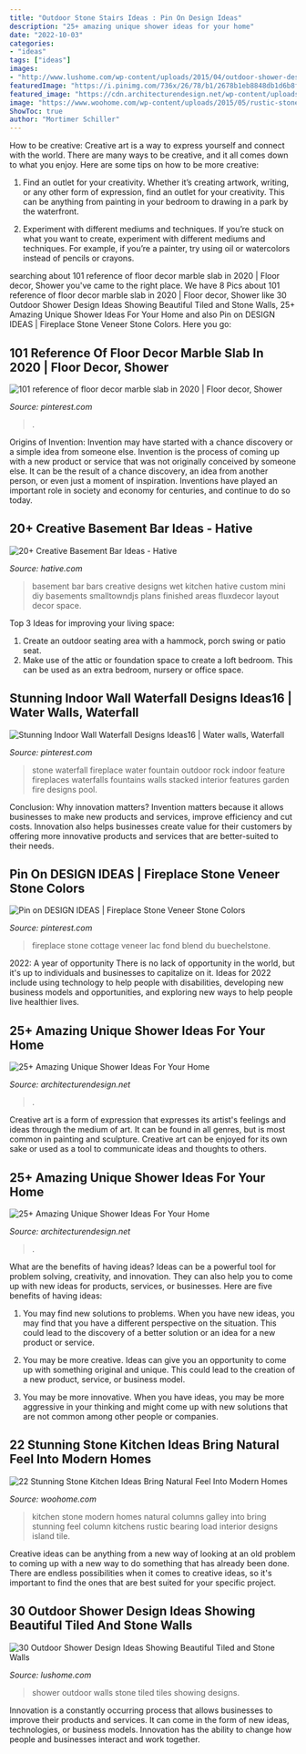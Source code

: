```yaml
---
title: "Outdoor Stone Stairs Ideas : Pin On Design Ideas"
description: "25+ amazing unique shower ideas for your home"
date: "2022-10-03"
categories:
- "ideas"
tags: ["ideas"]
images:
- "http://www.lushome.com/wp-content/uploads/2015/04/outdoor-shower-design-ideas-12.jpg"
featuredImage: "https://i.pinimg.com/736x/26/78/b1/2678b1eb8848db1d6b8f9932bf4cf3f2.jpg"
featured_image: "https://cdn.architecturendesign.net/wp-content/uploads/2016/03/AD-Amazing-Unique-Shower-Ideas-For-Your-Home-05.jpg"
image: "https://www.woohome.com/wp-content/uploads/2015/05/rustic-stone-kitchen-woohome-18.jpg"
ShowToc: true
author: "Mortimer Schiller"
---
```



How to be creative:
Creative art is a way to express yourself and connect with the world. There are many ways to be creative, and it all comes down to what you enjoy. Here are some tips on how to be more creative:
1. Find an outlet for your creativity. Whether it’s creating artwork, writing, or any other form of expression, find an outlet for your creativity. This can be anything from painting in your bedroom to drawing in a park by the waterfront.

2. Experiment with different mediums and techniques. If you’re stuck on what you want to create, experiment with different mediums and techniques. For example, if you’re a painter, try using oil or watercolors instead of pencils or crayons.

	

		
searching about 101 reference of floor decor marble slab in 2020 | Floor decor, Shower you've came to the right place. We have 8 Pics about 101 reference of floor decor marble slab in 2020 | Floor decor, Shower like 30 Outdoor Shower Design Ideas Showing Beautiful Tiled and Stone Walls, 25+ Amazing Unique Shower Ideas For Your Home and also Pin on DESIGN IDEAS | Fireplace Stone Veneer Stone Colors. Here you go:
		
    
## 101 Reference Of Floor Decor Marble Slab In 2020 | Floor Decor, Shower

<img loading=lazy src="https://i.pinimg.com/736x/26/78/b1/2678b1eb8848db1d6b8f9932bf4cf3f2.jpg" onerror="this.onerror=null;this.src='https://tse4.mm.bing.net/th?id=OIP.Oz_GomPazh7CHdhiSUr2mAHaK4&amp;pid=15.1';" alt="101 reference of floor decor marble slab in 2020 | Floor decor, Shower">

_Source: pinterest.com_

>. 

	

Origins of Invention: Invention may have started with a chance discovery or a simple idea from someone else.
Invention is the process of coming up with a new product or service that was not originally conceived by someone else. It can be the result of a chance discovery, an idea from another person, or even just a moment of inspiration. Inventions have played an important role in society and economy for centuries, and continue to do so today.

    
## 20+ Creative Basement Bar Ideas - Hative

<img loading=lazy src="https://hative.com/wp-content/uploads/2014/05/basement-bar-ideas/9-small-basement-bar.jpg" onerror="this.onerror=null;this.src='https://tse3.mm.bing.net/th?id=OIP.19PZjY44M4N9-LOTKxJ0WwHaLH&amp;pid=15.1';" alt="20+ Creative Basement Bar Ideas - Hative">

_Source: hative.com_

>basement bar bars creative designs wet kitchen hative custom mini diy basements smalltowndjs plans finished areas fluxdecor layout decor space. 

	

Top 3 Ideas for improving your living space:
1. Create an outdoor seating area with a hammock, porch swing or patio seat.
2. Make use of the attic or foundation space to create a loft bedroom. This can be used as an extra bedroom, nursery or office space.

    
## Stunning Indoor Wall Waterfall Designs Ideas16 | Water Walls, Waterfall

<img loading=lazy src="https://i.pinimg.com/736x/e1/f4/4a/e1f44af605cba6d587ae1b534918a789.jpg" onerror="this.onerror=null;this.src='https://tse1.mm.bing.net/th?id=OIP.d4vBtTh21kZhRjtlTkMPvwHaJ4&amp;pid=15.1';" alt="Stunning Indoor Wall Waterfall Designs Ideas16 | Water walls, Waterfall">

_Source: pinterest.com_

>stone waterfall fireplace water fountain outdoor rock indoor feature fireplaces waterfalls fountains walls stacked interior features garden fire designs pool. 

	

Conclusion: Why innovation matters?
Invention matters because it allows businesses to make new products and services, improve efficiency and cut costs. Innovation also helps businesses create value for their customers by offering more innovative products and services that are better-suited to their needs.

    
## Pin On DESIGN IDEAS | Fireplace Stone Veneer Stone Colors

<img loading=lazy src="https://i.pinimg.com/736x/b0/86/c5/b086c5e3871d28d3880b9e50130b38b6.jpg" onerror="this.onerror=null;this.src='https://tse3.mm.bing.net/th?id=OIP.pD886W_EWzALN_1YV93jUgHaLH&amp;pid=15.1';" alt="Pin on DESIGN IDEAS | Fireplace Stone Veneer Stone Colors">

_Source: pinterest.com_

>fireplace stone cottage veneer lac fond blend du buechelstone. 

	

2022: A year of opportunity
There is no lack of opportunity in the world, but it's up to individuals and businesses to capitalize on it. Ideas for 2022 include using technology to help people with disabilities, developing new business models and opportunities, and exploring new ways to help people live healthier lives.

    
## 25+ Amazing Unique Shower Ideas For Your Home

<img loading=lazy src="https://cdn.architecturendesign.net/wp-content/uploads/2016/03/AD-Amazing-Unique-Shower-Ideas-For-Your-Home-05.jpg" onerror="this.onerror=null;this.src='https://tse1.mm.bing.net/th?id=OIP.9SxlkA4FTw8sbadXbrnFewHaLG&amp;pid=15.1';" alt="25+ Amazing Unique Shower Ideas For Your Home">

_Source: architecturendesign.net_

>. 

	

Creative art is a form of expression that expresses its artist's feelings and ideas through the medium of art. It can be found in all genres, but is most common in painting and sculpture. Creative art can be enjoyed for its own sake or used as a tool to communicate ideas and thoughts to others.

    
## 25+ Amazing Unique Shower Ideas For Your Home

<img loading=lazy src="https://cdn.architecturendesign.net/wp-content/uploads/2016/03/AD-Amazing-Unique-Shower-Ideas-For-Your-Home-20.jpg" onerror="this.onerror=null;this.src='https://tse3.mm.bing.net/th?id=OIP._1EGxbUjhxBi75P-HWNKVgHaLH&amp;pid=15.1';" alt="25+ Amazing Unique Shower Ideas For Your Home">

_Source: architecturendesign.net_

>. 

	

What are the benefits of having ideas?
Ideas can be a powerful tool for problem solving, creativity, and innovation. They can also help you to come up with new ideas for products, services, or businesses. Here are five benefits of having ideas:
1. You may find new solutions to problems. When you have new ideas, you may find that you have a different perspective on the situation. This could lead to the discovery of a better solution or an idea for a new product or service.

2. You may be more creative. Ideas can give you an opportunity to come up with something original and unique. This could lead to the creation of a new product, service, or business model.

3. You may be more innovative. When you have ideas, you may be more aggressive in your thinking and might come up with new solutions that are not common among other people or companies.

    
## 22 Stunning Stone Kitchen Ideas Bring Natural Feel Into Modern Homes

<img loading=lazy src="https://www.woohome.com/wp-content/uploads/2015/05/rustic-stone-kitchen-woohome-18.jpg" onerror="this.onerror=null;this.src='https://tse4.mm.bing.net/th?id=OIP.2BnUQ6usqdp8VHxg5pUeUQHaLK&amp;pid=15.1';" alt="22 Stunning Stone Kitchen Ideas Bring Natural Feel Into Modern Homes">

_Source: woohome.com_

>kitchen stone modern homes natural columns galley into bring stunning feel column kitchens rustic bearing load interior designs island tile. 

	

Creative ideas can be anything from a new way of looking at an old problem to coming up with a new way to do something that has already been done. There are endless possibilities when it comes to creative ideas, so it's important to find the ones that are best suited for your specific project.

    
## 30 Outdoor Shower Design Ideas Showing Beautiful Tiled And Stone Walls

<img loading=lazy src="http://www.lushome.com/wp-content/uploads/2015/04/outdoor-shower-design-ideas-12.jpg" onerror="this.onerror=null;this.src='https://tse1.mm.bing.net/th?id=OIP.V-P6Tu-TmOuOcJZIaeifFgAAAA&amp;pid=15.1';" alt="30 Outdoor Shower Design Ideas Showing Beautiful Tiled and Stone Walls">

_Source: lushome.com_

>shower outdoor walls stone tiled tiles showing designs. 

	

Innovation is a constantly occurring process that allows businesses to improve their products and services. It can come in the form of new ideas, technologies, or business models. Innovation has the ability to change how people and businesses interact and work together.

